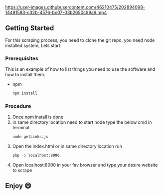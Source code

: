 

https://user-images.githubusercontent.com/46210475/202894098-14481583-c32b-4576-bc07-03b2650c99a9.mp4

## Getting Started

For this scraping process, you need to clone the git repo, you need node installed system, Lets start

### Prerequisites

This is an example of how to list things you need to use the software and how to install them.
* npm
  ```sh
  npm install 
  ```

### Procedure


1. Once npm install is done 
2. in same directory location need to start node type the below cmd in terminal
   ```sh
   node getLinks.js
   ```
3. Open the index.html or in same directory location run 
   ```sh
   php -S localhost:8000
   ```
4. Open localhost:8000 in your fav browser and type your desire website to scrape

## Enjoy :smile:
  
